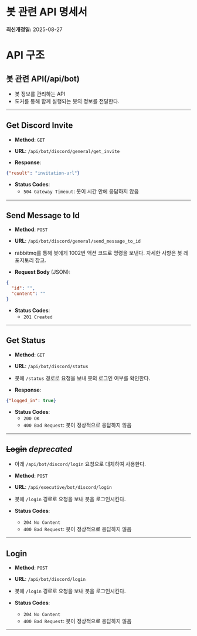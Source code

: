 # 봇 관련 API 명세서
**최신개정일:** 2025-08-27

# API 구조

## 봇 관련 API(/api/bot)

- 봇 정보를 관리하는 API
- 도커를 통해 함께 실행되는 봇의 정보를 전달한다. 

---

## Get Discord Invite

- **Method**: `GET`
- **URL**: `/api/bot/discord/general/get_invite`

- **Response**:
```json
{"result": "invitation-url"}
```
- **Status Codes**:
  - `504 Gateway Timeout`: 봇이 시간 안에 응답하지 않음

---

## Send Message to Id

- **Method**: `POST`
- **URL**: `/api/bot/discord/general/send_message_to_id`
- rabbitmq를 통해 봇에게 1002번 액션 코드로 명령을 보낸다. 자세한 사항은 봇 레포지토리 참고.

- **Request Body** (JSON):
```json
{
  "id": "",
  "content": ""
}
```

- **Status Codes**:
  - `201 Created`

---

## Get Status

- **Method**: `GET`
- **URL**: `/api/bot/discord/status`
- 봇에 `/status` 경로로 요청을 보내 봇의 로그인 여부를 확인한다. 

- **Response**:
```json
{"logged_in": true}
```
- **Status Codes**:
  - `200 OK`
  - `400 Bad Request`: 봇이 정상적으로 응답하지 않음

---

## ~~Login~~ *deprecated*
- 아래 `/api/bot/discord/login` 요청으로 대체하여 사용한다. 

- **Method**: `POST`
- **URL**: `/api/executive/bot/discord/login`
- 봇에 `/login` 경로로 요청을 보내 봇을 로그인시킨다.

- **Status Codes**:
  - `204 No Content`
  - `400 Bad Request`: 봇이 정상적으로 응답하지 않음

---

## Login

- **Method**: `POST`
- **URL**: `/api/bot/discord/login`
- 봇에 `/login` 경로로 요청을 보내 봇을 로그인시킨다. 

- **Status Codes**:
  - `204 No Content`
  - `400 Bad Request`: 봇이 정상적으로 응답하지 않음

---